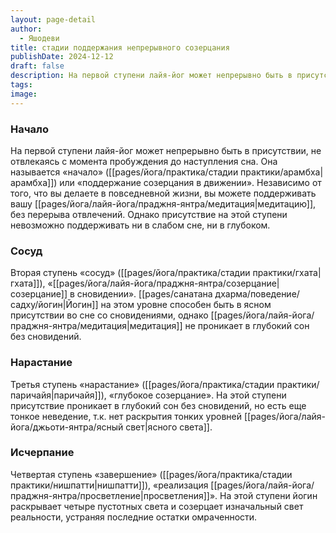 ```yaml
---
layout: page-detail
author:
  - Яшодеви
title: стадии поддержания непрерывного созерцания
publishDate: 2024-12-12
draft: false
description: На первой ступени лайя-йог может непрерывно быть в присутствии, не отвлекаясь с момента пробуждения до наступления сна. Она называется «начало» (арамбха) или «поддержание созерцания в движении». Независимо от того, что вы делаете в повседневной жизни, вы можете поддерживать вашумедитацию ровно, без перерыва отвлечений. Однако присутствие на этой ступени невозможно поддерживать ни в слабом сне, ни в глубоком.
tags: 
image:
---
```

### Начало

На первой ступени лайя-йог может непрерывно быть в присутствии, не отвлекаясь с момента пробуждения до наступления сна. Она называется «начало» ([[pages/йога/практика/стадии практики/арамбха|арамбха]]) или «поддержание созерцания в движении». Независимо от того, что вы делаете в повседневной жизни, вы можете поддерживать вашу [[pages/йога/лайя-йога/праджня-янтра/медитация|медитацию]], без перерыва отвлечений. Однако присутствие на этой ступени невозможно поддерживать ни в слабом сне, ни в глубоком.

### Сосуд

Вторая ступень «сосуд» ([[pages/йога/практика/стадии практики/гхата|гхата]]), «[[pages/йога/лайя-йога/праджня-янтра/созерцание|созерцание]] в сновидении». [[pages/санатана дхарма/поведение/садху/йогин|Йогин]] на этом уровне способен быть в ясном присутствии во сне со сновидениями, однако [[pages/йога/лайя-йога/праджня-янтра/медитация|медитация]] не проникает в глубокий сон без сновидений.

### Нарастание

Третья ступень «нарастание» ([[pages/йога/практика/стадии практики/паричайя|паричайя]]), «глубокое созерцание». На этой ступени присутствие проникает в глубокий сон без сновидений, но есть еще тонкое неведение, т.к. нет раскрытия тонких уровней [[pages/йога/лайя-йога/джьоти-янтра/ясный свет|ясного света]].

### Исчерпание

Четвертая ступень «завершение» ([[pages/йога/практика/стадии практики/нишпатти|нишпатти]]), «реализация [[pages/йога/лайя-йога/праджня-янтра/просветление|просветления]]». На этой ступени йогин раскрывает четыре пустотных света и созерцает изначальный свет реальности, устраняя последние остатки омраченности.